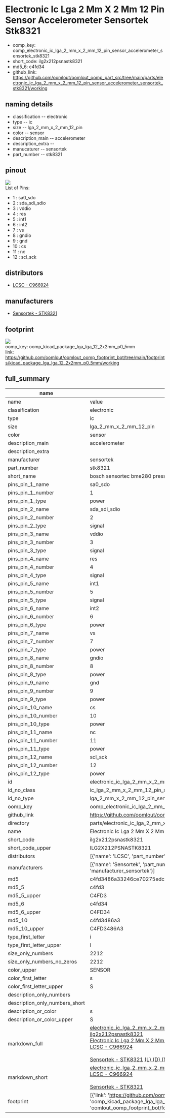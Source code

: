 # Electronic Ic Lga 2 Mm X 2 Mm 12 Pin Sensor Accelerometer Sensortek Stk8321

  
* oomp_key: oomp_electronic_ic_lga_2_mm_x_2_mm_12_pin_sensor_accelerometer_sensortek_stk8321 
* short_code: ilg2x212psnastk8321
* md5_6: c4fd34  
* github_link: https://github.com/oomlout/oomlout_oomp_part_src/tree/main/parts/electronic_ic_lga_2_mm_x_2_mm_12_pin_sensor_accelerometer_sensortek_stk8321/working  
## naming details
* classification -- electronic
* type -- ic
* size -- lga_2_mm_x_2_mm_12_pin
* color -- sensor
* description_main -- accelerometer
* description_extra -- 
* manucaturer -- sensortek
* part_number -- stk8321
## pinout
![](working_pinout_600.png)  
List of Pins:

* 1 : sa0_sdo
* 2 : sda_sdi_sdio
* 3 : vddio
* 4 : res
* 5 : int1
* 6 : int2
* 7 : vs
* 8 : gndio
* 9 : gnd
* 10 : cs
* 11 : nc
* 12 : scl_sck
## distributors
* [LCSC - C966924](https://lcsc.com/product-detail/C966924.html)  

## manufacturers
* [Sensortek - STK8321](https://www.bosch-sensortec.com/products/environmental-sensors/humidity-sensors-bme280/)  


## footprint

![](footprint/0/working/working_600.png)  
oomp_key: oomp_kicad_package_lga_lga_12_2x2mm_p0_5mm  
link: https://github.com/oomlout/oomlout_oomp_footprint_bot/tree/main/footprints/kicad_package_lga_lga_12_2x2mm_p0_5mm/working  

## full_summary
| name | value | 
| --- | --- | 
| name | value | 
| classification | electronic | 
| type | ic | 
| size | lga_2_mm_x_2_mm_12_pin | 
| color | sensor | 
| description_main | accelerometer | 
| description_extra |  | 
| manufacturer | sensortek | 
| part_number | stk8321 | 
| short_name | bosch sensortec bme280 pressure and temperature sensor | 
| pins_pin_1_name | sa0_sdo | 
| pins_pin_1_number | 1 | 
| pins_pin_1_type | power | 
| pins_pin_2_name | sda_sdi_sdio | 
| pins_pin_2_number | 2 | 
| pins_pin_2_type | signal | 
| pins_pin_3_name | vddio | 
| pins_pin_3_number | 3 | 
| pins_pin_3_type | signal | 
| pins_pin_4_name | res | 
| pins_pin_4_number | 4 | 
| pins_pin_4_type | signal | 
| pins_pin_5_name | int1 | 
| pins_pin_5_number | 5 | 
| pins_pin_5_type | signal | 
| pins_pin_6_name | int2 | 
| pins_pin_6_number | 6 | 
| pins_pin_6_type | power | 
| pins_pin_7_name | vs | 
| pins_pin_7_number | 7 | 
| pins_pin_7_type | power | 
| pins_pin_8_name | gndio | 
| pins_pin_8_number | 8 | 
| pins_pin_8_type | power | 
| pins_pin_9_name | gnd | 
| pins_pin_9_number | 9 | 
| pins_pin_9_type | power | 
| pins_pin_10_name | cs | 
| pins_pin_10_number | 10 | 
| pins_pin_10_type | power | 
| pins_pin_11_name | nc | 
| pins_pin_11_number | 11 | 
| pins_pin_11_type | power | 
| pins_pin_12_name | scl_sck | 
| pins_pin_12_number | 12 | 
| pins_pin_12_type | power | 
| id | electronic_ic_lga_2_mm_x_2_mm_12_pin_sensor_accelerometer_sensortek_stk8321 | 
| id_no_class | ic_lga_2_mm_x_2_mm_12_pin_sensor_accelerometer_sensortek_stk8321 | 
| id_no_type | lga_2_mm_x_2_mm_12_pin_sensor_accelerometer_sensortek_stk8321 | 
| oomp_key | oomp_electronic_ic_lga_2_mm_x_2_mm_12_pin_sensor_accelerometer_sensortek_stk8321 | 
| github_link | https://github.com/oomlout/oomlout_oomp_part_src/tree/main/parts/electronic_ic_lga_2_mm_x_2_mm_12_pin_sensor_accelerometer_sensortek_stk8321/working | 
| directory | parts/electronic_ic_lga_2_mm_x_2_mm_12_pin_sensor_accelerometer_sensortek_stk8321 | 
| name | Electronic Ic Lga 2 Mm X 2 Mm 12 Pin Sensor Accelerometer Sensortek Stk8321 | 
| short_code | ilg2x212psnastk8321 | 
| short_code_upper | ILG2X212PSNASTK8321 | 
| distributors | [{'name': 'LCSC', 'part_number': 'C966924', 'link': 'https://lcsc.com/product-detail/C966924.html', 'id': 'distributor_lcsc'}] | 
| manufacturers | [{'name': 'Sensortek', 'part_number': 'STK8321', 'link': 'https://www.bosch-sensortec.com/products/environmental-sensors/humidity-sensors-bme280/', 'id': 'manufacturer_sensortek'}] | 
| md5 | c4fd3486a33246ce70275edc1fcf9b4a | 
| md5_5 | c4fd3 | 
| md5_5_upper | C4FD3 | 
| md5_6 | c4fd34 | 
| md5_6_upper | C4FD34 | 
| md5_10 | c4fd3486a3 | 
| md5_10_upper | C4FD3486A3 | 
| type_first_letter | i | 
| type_first_letter_upper | I | 
| size_only_numbers | 2212 | 
| size_only_numbers_no_zeros | 2212 | 
| color_upper | SENSOR | 
| color_first_letter | s | 
| color_first_letter_upper | S | 
| description_only_numbers |  | 
| description_only_numbers_short |   | 
| description_or_color | s  | 
| description_or_color_upper | S  | 
| markdown_full | [electronic_ic_lga_2_mm_x_2_mm_12_pin_sensor_accelerometer_sensortek_stk8321](https://github.com/oomlout/oomlout_oomp_part_src/tree/main/parts/electronic_ic_lga_2_mm_x_2_mm_12_pin_sensor_accelerometer_sensortek_stk8321/working)<br>[ilg2x212psnastk8321](https://github.com/oomlout/oomlout_oomp_part_src/tree/main/parts/electronic_ic_lga_2_mm_x_2_mm_12_pin_sensor_accelerometer_sensortek_stk8321/working)<br>[Electronic Ic Lga 2 Mm X 2 Mm 12 Pin Sensor Accelerometer Sensortek Stk8321](https://github.com/oomlout/oomlout_oomp_part_src/tree/main/parts/electronic_ic_lga_2_mm_x_2_mm_12_pin_sensor_accelerometer_sensortek_stk8321/working)<br>[LCSC - C966924<br>](https://lcsc.com/product-detail/C966924.html)<br>[Sensortek - STK8321](https://www.bosch-sensortec.com/products/environmental-sensors/humidity-sensors-bme280/) [(L)  ](https://www.lcsc.com/search?q=STK8321)[(D)  ](https://www.digikey.com/en/products?keywords=STK8321)[(M)  ](https://www.mouser.com/Search/Refine?Keyword=STK8321)[(N)  ](https://www.newark.com/search?st=STK8321)[(SZ)  ](https://so.szlcsc.com/global.html?k=STK8321)<br> | 
| markdown_short | [electronic_ic_lga_2_mm_x_2_mm_12_pin_sensor_accelerometer_sensortek_stk8321](https://github.com/oomlout/oomlout_oomp_part_src/tree/main/parts/electronic_ic_lga_2_mm_x_2_mm_12_pin_sensor_accelerometer_sensortek_stk8321/working)<br>[LCSC - C966924<br>](https://lcsc.com/product-detail/C966924.html)<br>[Sensortek - STK8321](https://www.bosch-sensortec.com/products/environmental-sensors/humidity-sensors-bme280/) | 
| footprint | [{'link': 'https://github.com/oomlout/oomlout_oomp_footprint_bot/tree/main/foootprntss/kicad_package_lga_lga_12_2x2mm_p0_5mm', 'oomp_key': 'oomp_kicad_package_lga_lga_12_2x2mm_p0_5mm', 'directory': 'oomlout_oomp_footprint_bot/footprints/kicad_package_lga_lga_12_2x2mm_p0_5mm//working/working.kicad_mod'}] | 
